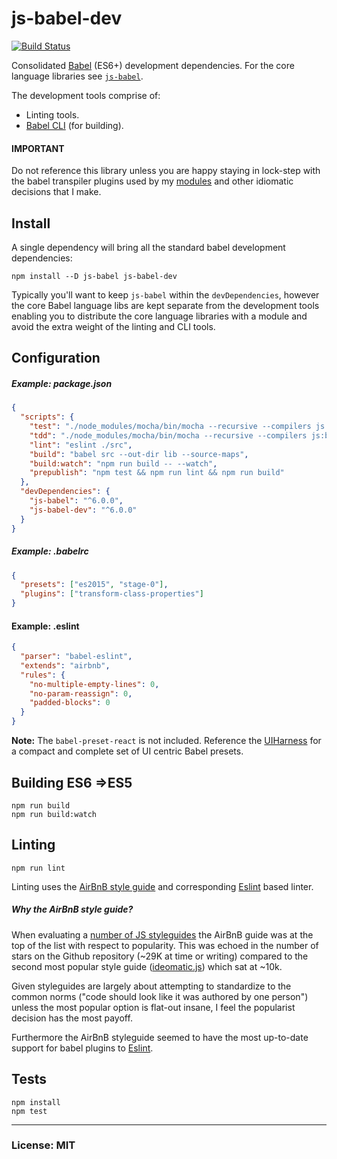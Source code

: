 # js-babel-dev
[![Build Status](https://travis-ci.org/philcockfield/js-babel-dev.svg)](https://travis-ci.org/philcockfield/js-babel-dev)

Consolidated [Babel](https://babeljs.io/) (ES6+) development dependencies. For the core language libraries see [`js-babel`](https://github.com/philcockfield/js-babel).

The development tools comprise of:
- Linting tools.
- [Babel CLI](https://babeljs.io/docs/usage/cli/) (for building).


#### IMPORTANT
Do not reference this library unless you are happy staying in lock-step with the babel transpiler plugins used by my [modules](https://github.com/philcockfield/modules) and other idiomatic decisions that I make.

## Install
A single dependency will bring all the standard babel development dependencies:

    npm install --D js-babel js-babel-dev

Typically you'll want to keep `js-babel` within the `devDependencies`, however the core Babel language libs are kept separate from the development tools enabling you to distribute the core language libraries with a module and avoid the extra weight of the linting and CLI tools.

## Configuration

##### Example: package.json
```json
{
  "scripts": {
    "test": "./node_modules/mocha/bin/mocha --recursive --compilers js:babel-register",
    "tdd": "./node_modules/mocha/bin/mocha --recursive --compilers js:babel-register --watch",
    "lint": "eslint ./src",
    "build": "babel src --out-dir lib --source-maps",
    "build:watch": "npm run build -- --watch",
    "prepublish": "npm test && npm run lint && npm run build"
  },
  "devDependencies": {
    "js-babel": "^6.0.0",
    "js-babel-dev": "^6.0.0"
  }
}

```

##### Example: .babelrc

```json
{
  "presets": ["es2015", "stage-0"],
  "plugins": ["transform-class-properties"]
}
```


#### Example: .eslint

```json
{
  "parser": "babel-eslint",
  "extends": "airbnb",
  "rules": {
    "no-multiple-empty-lines": 0,
    "no-param-reassign": 0,
    "padded-blocks": 0    
  }
}
```



**Note:** The `babel-preset-react` is not included.  Reference the [UIHarness](http://uiharness.com) for a compact and complete set of UI centric Babel presets.



## Building ES6 =>ES5

    npm run build
    npm run build:watch



## Linting

    npm run lint

Linting uses the [AirBnB style guide](https://github.com/airbnb/javascript) and corresponding [Eslint](http://eslint.org/) based linter.


##### Why the AirBnB style guide?
When evaluating a [number of JS styleguides](http://noeticforce.com/best-javascript-style-guide-for-maintainable-code) the AirBnB guide was at the top of the list with respect to popularity.  This was echoed in the number of stars on the Github repository (~29K at time or writing) compared to the second most popular style guide ([ideomatic.js](https://github.com/rwaldron/idiomatic.js/)) which sat at ~10k.  

Given styleguides are largely about attempting to standardize to the common norms ("code should look like it was authored by one person") unless the most popular option is flat-out insane, I feel the popularist decision has the most payoff.

Furthermore the AirBnB styleguide seemed to have the most up-to-date support for babel plugins to [Eslint](http://eslint.org/).



## Tests
    npm install
    npm test


---
### License: MIT
